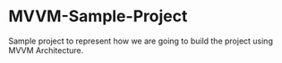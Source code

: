 # MVVM-Sample-Project
Sample project to represent how we are going to build the project using MVVM Architecture.
